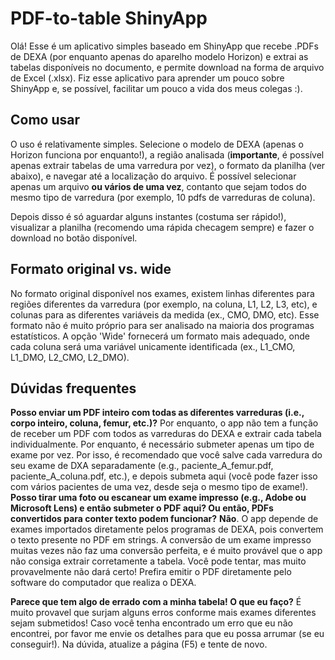 # PDF-to-table ShinyApp

Olá! Esse é um aplicativo simples baseado em ShinyApp que recebe .PDFs de DEXA (por enquanto apenas do aparelho modelo Horizon) e extrai as tabelas disponíveis no documento, e permite download na forma de arquivo de Excel (.xlsx). Fiz esse aplicativo para aprender um pouco sobre ShinyApp e, se possível, facilitar um pouco a vida dos meus colegas :).

## Como usar

O uso é relativamente simples. Selecione o modelo de DEXA (apenas o Horizon funciona por enquanto!), a região analisada (**importante**, é possível apenas extrair tabelas de uma varredura por vez), o formato da planilha (ver abaixo), e navegar até a localização do arquivo. É possível selecionar apenas um arquivo **ou vários de uma vez**, contanto que sejam todos do mesmo tipo de varredura (por exemplo, 10 pdfs de varreduras de coluna). 

Depois disso é só aguardar alguns instantes (costuma ser rápido!), visualizar a planilha (recomendo uma rápida checagem sempre) e fazer o download no botão disponível.

## Formato original vs. wide

No formato original disponível nos exames, existem linhas diferentes para regiões diferentes da varredura (por exemplo, na coluna, L1, L2, L3, etc), e colunas para as diferentes variáveis da medida (ex., CMO, DMO, etc). Esse formato não é muito próprio para ser analisado na maioria dos programas estatísticos. A opção 'Wide' fornecerá um formato mais adequado, onde cada coluna será uma variável unicamente identificada (ex., L1_CMO, L1_DMO, L2_CMO, L2_DMO). 

## Dúvidas frequentes

**Posso enviar um PDF inteiro com todas as diferentes varreduras (i.e., corpo inteiro, coluna, femur, etc.)?**
Por enquanto, o app não tem a função de receber um PDF com todos as varreduras do DEXA e extrair cada tabela individualmente. Por enquanto, é necessário submeter apenas um tipo de exame por vez. Por isso, é recomendado que você salve cada varredura do seu exame de DXA separadamente (e.g., paciente_A_femur.pdf, paciente_A_coluna.pdf, etc.), e depois submeta aqui (você pode fazer isso com vários pacientes de uma vez, desde seja o mesmo tipo de exame!). 
<br>
**Posso tirar uma foto ou escanear um exame impresso (e.g., Adobe ou Microsoft Lens) e então submeter o PDF aqui? Ou então, PDFs convertidos para conter texto podem funcionar?**
**Não**. O app depende de exames importados diretamente pelos programas de DEXA, pois convertem o texto presente no PDF em strings. A conversão de um exame impresso muitas vezes não faz uma conversão perfeita, e é muito provável que o app não consiga extrair corretamente a tabela. Você pode tentar, mas muito provavelmente não dará certo! Prefira emitir o PDF diretamente pelo software do computador que realiza o DEXA. 
<br>

**Parece que tem algo de errado com a minha tabela! O que eu faço?** 
É muito provavel que surjam alguns erros conforme mais exames diferentes sejam submetidos! Caso você tenha encontrado um erro que eu não encontrei, por favor me envie os detalhes para que eu possa arrumar (se eu conseguir!). Na dúvida, atualize a página (F5) e tente de novo.